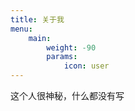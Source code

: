 ```yaml
---
title: 关于我
menu:
    main: 
        weight: -90
        params:
            icon: user
---
```


这个人很神秘，什么都没有写